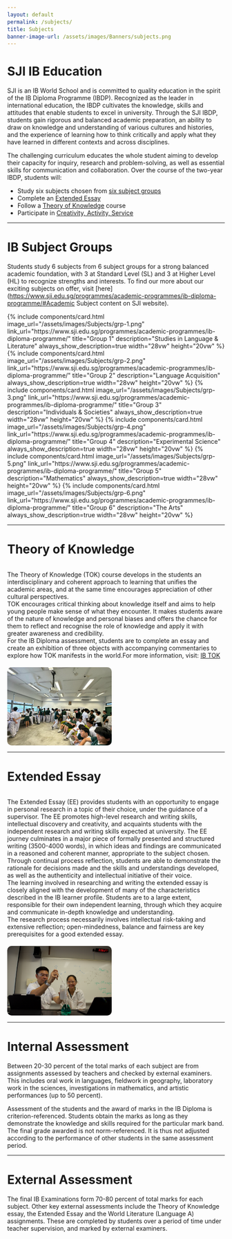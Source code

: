 ```yaml
---
layout: default
permalink: /subjects/
title: Subjects
banner-image-url: /assets/images/Banners/subjects.png
---
```


<style>
    .img-by-text-container {
        display: flex;
        flex-direction: row;
        gap: 5px;
        margin-bottom: 15px;
        flex-wrap: wrap;
    }

    .img-img-by-text {
        width: 48%;
        height: auto;
        flex: 1;
        object-fit: contain;
        border-radius: 10px;
    }

    .img-by-text-container-text {
        flex: 1;
        max-width: 48%;
    }

    @media only screen and (min-width: 750px) {
        .img-first {
            flex-direction: row-reverse;
        }    
    }
    @media only screen and (max-width: 1200px) {
        .img-by-text-container {
            flex-direction: column;
        }
        .img-by-text-container-text,.img-img-by-text {
            max-width: 100%;
            height: auto;
        }    
    }

    .flex-container {
        display: flex;
        gap: 1vw;
        margin: auto;
        flex-wrap: wrap;
        justify-content: center;
    }
</style>

# SJI IB Education

SJI is an IB World School and is committed to quality education in the spirit of the IB Diploma Programme (IBDP). Recognized as the leader in international education, the IBDP cultivates the knowledge, skills and attitudes that enable students to excel in university. Through the SJI IBDP, students gain rigorous and balanced academic preparation, an ability to draw on knowledge and understanding of various cultures and histories, and the experience of learning how to think critically and apply what they have learned in different contexts and across disciplines.

The challenging curriculum educates the whole student aiming to develop their capacity for inquiry, research and problem-solving, as well as essential skills for communication and collaboration. Over the course of the two-year IBDP, students will:
- Study six subjects chosen from [six subject groups](https://www.sji.edu.sg/programmes/academic-programmes/ib-diploma-programme/#6subjectgroups)
- Complete an [Extended Essay](https://www.sji.edu.sg/programmes/academic-programmes/ib-diploma-programme/#EE)
- Follow a [Theory of Knowledge](https://www.sji.edu.sg/programmes/academic-programmes/ib-diploma-programme/#EE) course
- Participate in [Creativity, Activity, Service](https://www.sji.edu.sg/programmes/academic-programmes/ib-diploma-programme/#CAS)

---

# IB Subject Groups

Students study 6 subjects from 6 subject groups for a strong balanced academic foundation, with 3 at Standard Level (SL) and 3 at Higher Level (HL) to recognize strengths and interests. To find our more about our exciting subjects on offer, visit [here](https://www.sji.edu.sg/programmes/academic-programmes/ib-diploma-programme/#Academic Subject content on SJI website).

<div id="vision-mission-motto" class="flex-container">
  {% include components/card.html
    image_url="/assets/images/Subjects/grp-1.png"
    link_url="https://www.sji.edu.sg/programmes/academic-programmes/ib-diploma-programme/"
    title="Group 1"
    description="Studies in Language & Literature"
    always_show_description=true
    width="28vw"
    height="20vw"
  %}
  {% include components/card.html
    image_url="/assets/images/Subjects/grp-2.png"
    link_url="https://www.sji.edu.sg/programmes/academic-programmes/ib-diploma-programme/"
    title="Group 2"
    description="Language Acquisition"
    always_show_description=true
    width="28vw"
    height="20vw"
  %}
  {% include components/card.html
    image_url="/assets/images/Subjects/grp-3.png"
    link_url="https://www.sji.edu.sg/programmes/academic-programmes/ib-diploma-programme/"
    title="Group 3"
    description="Individuals & Societies"
    always_show_description=true
    width="28vw"
    height="20vw"
  %}
  {% include components/card.html
    image_url="/assets/images/Subjects/grp-4.png"
    link_url="https://www.sji.edu.sg/programmes/academic-programmes/ib-diploma-programme/"
    title="Group 4"
    description="Experimental Science"
    always_show_description=true
    width="28vw"
    height="20vw"
  %}
  {% include components/card.html
    image_url="/assets/images/Subjects/grp-5.png"
    link_url="https://www.sji.edu.sg/programmes/academic-programmes/ib-diploma-programme/"
    title="Group 5"
    description="Mathematics"
    always_show_description=true
    width="28vw"
    height="20vw"
  %}
  {% include components/card.html
    image_url="/assets/images/Subjects/grp-6.png"
    link_url="https://www.sji.edu.sg/programmes/academic-programmes/ib-diploma-programme/"
    title="Group 6"
    description="The Arts"
    always_show_description=true
    width="28vw"
    height="20vw"
  %}
</div>

---

# Theory of Knowledge

<div class="img-by-text-container">
    <div class="img-by-text-container-text">
        <p>The Theory of Knowledge (TOK) course develops in the students an interdisciplinary and coherent approach to learning that unifies the academic areas, and at the same time encourages appreciation of other cultural perspectives.<br>TOK encourages critical thinking about knowledge itself and aims to help young people make sense of what they encounter. It makes students aware of the nature of knowledge and personal biases and offers the chance for them to reflect and recognise the role of knowledge and apply it with greater awareness and credibility.<br>For the IB Diploma assessment, students are to complete an essay and create an exhibition of three objects with accompanying commentaries to explore how TOK manifests in the world.For more information, visit: <a class="external" href="https://www.ibo.org/programmes/diploma-programme/curriculum/theory-of-knowledge/">IB TOK</a> </p>
    </div>
    <img src="/assets/images/Subjects/tok.png" class="img-img-by-text">
</div>

---

# Extended Essay

<div class="img-by-text-container">
    <div class="img-by-text-container-text">
        <p>The Extended Essay (EE) provides students with an opportunity to engage in personal research in a topic of their choice, under the guidance of a supervisor. The EE promotes high-level research and writing skills, intellectual discovery and creativity, and acquaints students with the independent research and writing skills expected at university. The EE journey culminates in a major piece of formally presented and structured writing (3500-4000 words), in which ideas and findings are communicated in a reasoned and coherent manner, appropriate to the subject chosen.<br>
        Through continual process reflection, students are able to demonstrate the rationale for decisions made and the skills and understandings developed, as well as the authenticity and intellectual initiative of their voice.<br>
        The learning involved in researching and writing the extended essay is closely aligned with the development of many of the characteristics described in the IB learner profile. Students are to a large extent, responsible for their own independent learning, through which they acquire and communicate in-depth knowledge and understanding.<br>
        The research process necessarily involves intellectual risk-taking and extensive reflection; open-mindedness, balance and fairness are key prerequisites for a good extended essay. </p>
    </div>
    <img src="/assets/images/Subjects/ee.png" class="img-img-by-text">
</div>

---

# Internal Assessment

Between 20-30 percent of the total marks of each subject are from assignments assessed by teachers and checked by external examiners. This includes oral work in languages, fieldwork in geography, laboratory work in the sciences, investigations in mathematics, and artistic performances (up to 50 percent).

Assessment of the students and the award of marks in the IB Diploma is criterion-referenced. Students obtain the marks as long as they demonstrate the knowledge and skills required for the particular mark band. The final grade awarded is not norm-referenced. It is thus not adjusted according to the performance of other students in the same assessment period.

---

# External Assessment

The final IB Examinations form 70-80 percent of total marks for each subject. Other key external assessments include the Theory of Knowledge essay, the Extended Essay and the World Literature (Language A) assignments. These are completed by students over a period of time under teacher supervision, and marked by external examiners.